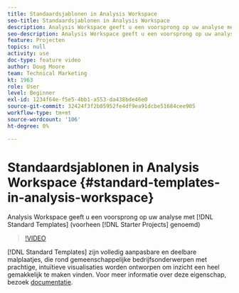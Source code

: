 ```yaml
---
title: Standaardsjablonen in Analysis Workspace
seo-title: Standaardsjablonen in Analysis Workspace
description: Analysis Workspace geeft u een voorsprong op uw analyse met Standaardsjablonen (voorheen Starter-projecten genoemd)
seo-description: Analysis Workspace geeft u een voorsprong op uw analyse met Standaardsjablonen (voorheen Starter-projecten genoemd)
feature: Projecten
topics: null
activity: use
doc-type: feature video
author: Doug Moore
team: Technical Marketing
kt: 1963
role: User
level: Beginner
exl-id: 1234f64e-f5e5-4bb1-a553-da438bde46e0
source-git-commit: 32424f3f2b05952fe4df9ea91dcbe51684cee905
workflow-type: tm+mt
source-wordcount: '106'
ht-degree: 0%

---
```


# Standaardsjablonen in Analysis Workspace {#standard-templates-in-analysis-workspace}

Analysis Workspace geeft u een voorsprong op uw analyse met [!DNL Standard Templates] (voorheen [!DNL Starter Projects] genoemd)

>[!VIDEO](https://video.tv.adobe.com/v/23960/?quality=12)

[!DNL Standard Templates] zijn volledig aanpasbare en deelbare malplaatjes, die rond gemeenschappelijke bedrijfsonderwerpen met prachtige, intuïtieve visualisaties worden ontworpen om inzicht een heel gemakkelijk te maken vinden. Voor meer informatie over deze eigenschap, bezoek [documentatie](https://marketing.adobe.com/resources/help/en_US/analytics/analysis-workspace/starter_projects.html).
